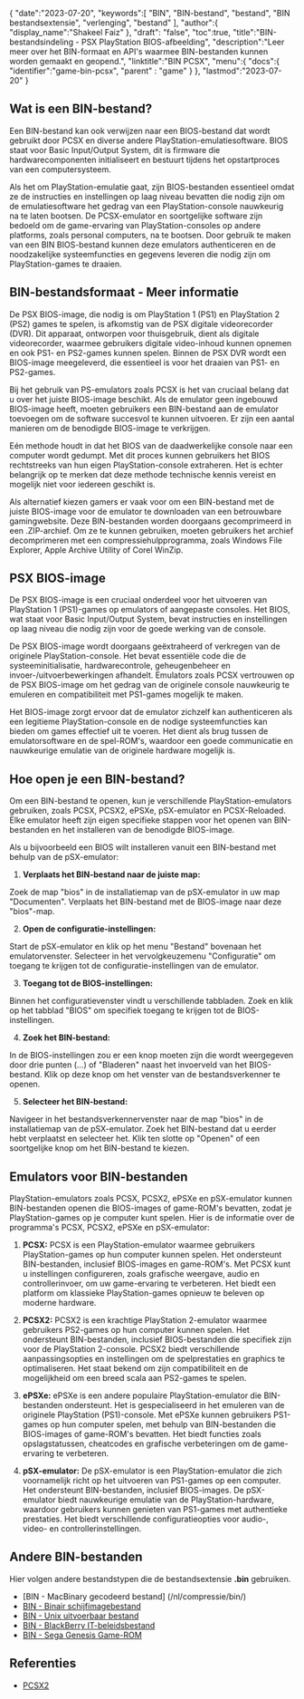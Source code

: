 {
"date":"2023-07-20",
   "keywords":[
"BIN",
"BIN-bestand",
"bestand",
"BIN bestandsextensie",
"verlenging",
"bestand"
],
   "author":{
"display_name":"Shakeel Faiz"
},
"draft": "false",
"toc":true,
"title":"BIN-bestandsindeling - PSX PlayStation BIOS-afbeelding",
   "description":"Leer meer over het BIN-formaat en API's waarmee BIN-bestanden kunnen worden gemaakt en geopend.",
"linktitle":"BIN PCSX",
   "menu":{
      "docs":{
         "identifier":"game-bin-pcsx",
"parent" : "game"
}
},
"lastmod":"2023-07-20"
}

## Wat is een BIN-bestand?

Een BIN-bestand kan ook verwijzen naar een BIOS-bestand dat wordt gebruikt door PCSX en diverse andere PlayStation-emulatiesoftware. BIOS staat voor Basic Input/Output System, dit is firmware die hardwarecomponenten initialiseert en bestuurt tijdens het opstartproces van een computersysteem.

Als het om PlayStation-emulatie gaat, zijn BIOS-bestanden essentieel omdat ze de instructies en instellingen op laag niveau bevatten die nodig zijn om de emulatiesoftware het gedrag van een PlayStation-console nauwkeurig na te laten bootsen. De PCSX-emulator en soortgelijke software zijn bedoeld om de game-ervaring van PlayStation-consoles op andere platforms, zoals personal computers, na te bootsen. Door gebruik te maken van een BIN BIOS-bestand kunnen deze emulators authenticeren en de noodzakelijke systeemfuncties en gegevens leveren die nodig zijn om PlayStation-games te draaien.

## BIN-bestandsformaat - Meer informatie

De PSX BIOS-image, die nodig is om PlayStation 1 (PS1) en PlayStation 2 (PS2) games te spelen, is afkomstig van de PSX digitale videorecorder (DVR). Dit apparaat, ontworpen voor thuisgebruik, dient als digitale videorecorder, waarmee gebruikers digitale video-inhoud kunnen opnemen en ook PS1- en PS2-games kunnen spelen. Binnen de PSX DVR wordt een BIOS-image meegeleverd, die essentieel is voor het draaien van PS1- en PS2-games.

Bij het gebruik van PS-emulators zoals PCSX is het van cruciaal belang dat u over het juiste BIOS-image beschikt. Als de emulator geen ingebouwd BIOS-image heeft, moeten gebruikers een BIN-bestand aan de emulator toevoegen om de software succesvol te kunnen uitvoeren. Er zijn een aantal manieren om de benodigde BIOS-image te verkrijgen.

Eén methode houdt in dat het BIOS van de daadwerkelijke console naar een computer wordt gedumpt. Met dit proces kunnen gebruikers het BIOS rechtstreeks van hun eigen PlayStation-console extraheren. Het is echter belangrijk op te merken dat deze methode technische kennis vereist en mogelijk niet voor iedereen geschikt is.

Als alternatief kiezen gamers er vaak voor om een BIN-bestand met de juiste BIOS-image voor de emulator te downloaden van een betrouwbare gamingwebsite. Deze BIN-bestanden worden doorgaans gecomprimeerd in een .ZIP-archief. Om ze te kunnen gebruiken, moeten gebruikers het archief decomprimeren met een compressiehulpprogramma, zoals Windows File Explorer, Apple Archive Utility of Corel WinZip.

## PSX BIOS-image

De PSX BIOS-image is een cruciaal onderdeel voor het uitvoeren van PlayStation 1 (PS1)-games op emulators of aangepaste consoles. Het BIOS, wat staat voor Basic Input/Output System, bevat instructies en instellingen op laag niveau die nodig zijn voor de goede werking van de console.

De PSX BIOS-image wordt doorgaans geëxtraheerd of verkregen van de originele PlayStation-console. Het bevat essentiële code die de systeeminitialisatie, hardwarecontrole, geheugenbeheer en invoer-/uitvoerbewerkingen afhandelt. Emulators zoals PCSX vertrouwen op de PSX BIOS-image om het gedrag van de originele console nauwkeurig te emuleren en compatibiliteit met PS1-games mogelijk te maken.

Het BIOS-image zorgt ervoor dat de emulator zichzelf kan authenticeren als een legitieme PlayStation-console en de nodige systeemfuncties kan bieden om games effectief uit te voeren. Het dient als brug tussen de emulatorsoftware en de spel-ROM's, waardoor een goede communicatie en nauwkeurige emulatie van de originele hardware mogelijk is.

## Hoe open je een BIN-bestand?

Om een BIN-bestand te openen, kun je verschillende PlayStation-emulators gebruiken, zoals PCSX, PCSX2, ePSXe, pSX-emulator en PCSX-Reloaded. Elke emulator heeft zijn eigen specifieke stappen voor het openen van BIN-bestanden en het installeren van de benodigde BIOS-image.

Als u bijvoorbeeld een BIOS wilt installeren vanuit een BIN-bestand met behulp van de pSX-emulator:

1. **Verplaats het BIN-bestand naar de juiste map:**

Zoek de map "bios" in de installatiemap van de pSX-emulator in uw map "Documenten". Verplaats het BIN-bestand met de BIOS-image naar deze "bios"-map.

2. **Open de configuratie-instellingen:**

Start de pSX-emulator en klik op het menu "Bestand" bovenaan het emulatorvenster. Selecteer in het vervolgkeuzemenu "Configuratie" om toegang te krijgen tot de configuratie-instellingen van de emulator.

3. **Toegang tot de BIOS-instellingen:**

Binnen het configuratievenster vindt u verschillende tabbladen. Zoek en klik op het tabblad "BIOS" om specifiek toegang te krijgen tot de BIOS-instellingen.

4. **Zoek het BIN-bestand:**

In de BIOS-instellingen zou er een knop moeten zijn die wordt weergegeven door drie punten (...) of "Bladeren" naast het invoerveld van het BIOS-bestand. Klik op deze knop om het venster van de bestandsverkenner te openen.

5. **Selecteer het BIN-bestand:**

Navigeer in het bestandsverkennervenster naar de map "bios" in de installatiemap van de pSX-emulator. Zoek het BIN-bestand dat u eerder hebt verplaatst en selecteer het. Klik ten slotte op "Openen" of een soortgelijke knop om het BIN-bestand te kiezen.

## Emulators voor BIN-bestanden

PlayStation-emulators zoals PCSX, PCSX2, ePSXe en pSX-emulator kunnen BIN-bestanden openen die BIOS-images of game-ROM's bevatten, zodat je PlayStation-games op je computer kunt spelen. Hier is de informatie over de programma's PCSX, PCSX2, ePSXe en pSX-emulator:

1. **PCSX:** PCSX is een PlayStation-emulator waarmee gebruikers PlayStation-games op hun computer kunnen spelen. Het ondersteunt BIN-bestanden, inclusief BIOS-images en game-ROM's. Met PCSX kunt u instellingen configureren, zoals grafische weergave, audio en controllerinvoer, om uw game-ervaring te verbeteren. Het biedt een platform om klassieke PlayStation-games opnieuw te beleven op moderne hardware.

2. **PCSX2:** PCSX2 is een krachtige PlayStation 2-emulator waarmee gebruikers PS2-games op hun computer kunnen spelen. Het ondersteunt BIN-bestanden, inclusief BIOS-bestanden die specifiek zijn voor de PlayStation 2-console. PCSX2 biedt verschillende aanpassingsopties en instellingen om de spelprestaties en graphics te optimaliseren. Het staat bekend om zijn compatibiliteit en de mogelijkheid om een breed scala aan PS2-games te spelen.

3. **ePSXe:** ePSXe is een andere populaire PlayStation-emulator die BIN-bestanden ondersteunt. Het is gespecialiseerd in het emuleren van de originele PlayStation (PS1)-console. Met ePSXe kunnen gebruikers PS1-games op hun computer spelen, met behulp van BIN-bestanden die BIOS-images of game-ROM's bevatten. Het biedt functies zoals opslagstatussen, cheatcodes en grafische verbeteringen om de game-ervaring te verbeteren.

4. **pSX-emulator:** De pSX-emulator is een PlayStation-emulator die zich voornamelijk richt op het uitvoeren van PS1-games op een computer. Het ondersteunt BIN-bestanden, inclusief BIOS-images. De pSX-emulator biedt nauwkeurige emulatie van de PlayStation-hardware, waardoor gebruikers kunnen genieten van PS1-games met authentieke prestaties. Het biedt verschillende configuratieopties voor audio-, video- en controllerinstellingen.

## Andere BIN-bestanden

Hier volgen andere bestandstypen die de bestandsextensie **.bin** gebruiken.

- [BIN - MacBinary gecodeerd bestand] (/nl/compressie/bin/)
- [BIN - Binair schijfimagebestand](/nl/disc-and-media/bin/)
- [BIN - Unix uitvoerbaar bestand](/nl/executable/bin/)
- [BIN - BlackBerry IT-beleidsbestand](/nl/settings/bin/)
- [BIN - Sega Genesis Game-ROM](/nl/game/bin/)

## Referenties
* [PCSX2](https://en.wikipedia.org/wiki/PCSX2)

